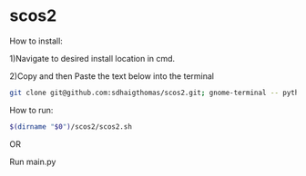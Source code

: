 # scos2

How to install:

1)Navigate to desired install location in cmd.

2)Copy and then Paste the text below into the terminal

```bash
git clone git@github.com:sdhaigthomas/scos2.git; gnome-terminal -- python3 $(dirname "$0")/main.py
```
How to run:
```bash
$(dirname "$0")/scos2/scos2.sh
```
OR

Run main.py
